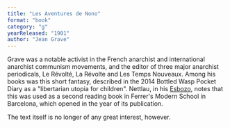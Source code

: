 ```yaml
---
title: "Les Aventures de Nono"
format: "book"
category: "g"
yearReleased: "1901"
author: "Jean Grave"
---
```

Grave was a notable activist in the French anarchist and international anarchist communism movements, and the editor of three major anarchist periodicals, Le Révolté, La Révolte and Les Temps Nouveaux. Among his books was this short fantasy, described in the 2014 Bottled Wasp Pocket Diary as a "libertarian utopia for children". Nettlau, in his [Esbozo](https://materialesfopep.files.wordpress.com/2015/05/max-nettlau-esbozo-de-historia-de-las-utopc3adas.pdf), notes that this was used as a second reading book in Ferrer's Modern School in Barcelona, which opened in the year of its publication.

The text itself is no longer of any great interest, however.
